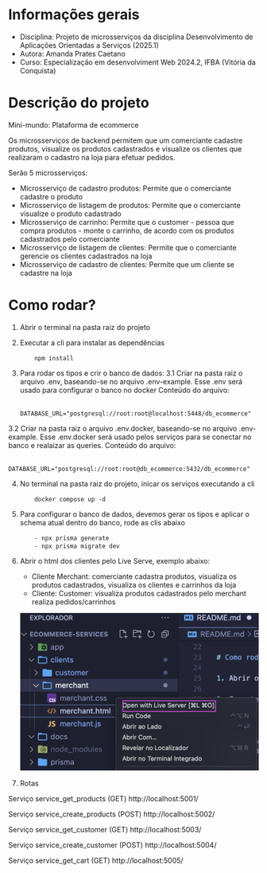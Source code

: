 # Informações gerais

- Disciplina: Projeto de microsserviços da disciplina Desenvolvimento de Aplicações Orientadas a Serviços (2025.1)
- Autora: Amanda Prates Caetano
- Curso: Especialização em desenvolviment Web 2024.2, IFBA (Vitória da Conquista)

# Descrição do projeto

Mini-mundo: Plataforma de ecommerce

Os microsserviços de backend permitem que um comerciante cadastre produtos, visualize os produtos cadastrados e visualize os clientes que realizaram o cadastro na loja para efetuar pedidos.

Serão 5 microsserviços:

- Microsserviço de cadastro produtos: Permite que o comerciante cadastre o produto
- Microsserviço de listagem de produtos: Permite que o comerciante visualize o produto cadastrado
- Microsserviço de carrinho: Permite que o customer - pessoa que compra produtos - monte o carrinho, de acordo com os produtos cadastrados pelo comerciante
- Microsserviço de listagem de clientes: Permite que o comerciante gerencie os clientes cadastrados na loja
- Microsserviço de cadastro de clientes: Permite que um cliente se cadastre na loja

# Como rodar?

1.  Abrir o terminal na pasta raiz do projeto

2.  Executar a cli para instalar as dependências

        	npm install

3.  Para rodar os tipos e crir o banco de dados:
    3.1 Criar na pasta raiz o arquivo .env, baseando-se no arquivo .env-example. Esse .env será usado para configurar o banco no docker
    Conteúdo do arquivo:

        		DATABASE_URL="postgresql://root:root@localhost:5448/db_ecommerce"

3.2 Criar na pasta raiz o arquivo .env.docker, baseando-se no arquivo .env-example. Esse .env.docker será usado pelos serviços para se conectar no banco e realaizar as queries.
Conteúdo do arquivo:

    		DATABASE_URL="postgresql://root:root@db_ecommerce:5432/db_ecommerce"

4.  No terminal na pasta raiz do projeto, inicar os serviços executando a cli

        	docker compose up -d

5.  Para configurar o banco de dados, devemos gerar os tipos e aplicar o schema atual dentro do banco, rode as clis abaixo

        	- npx prisma generate
        	- npx prisma migrate dev

6.  Abrir o html dos clientes pelo Live Serve, exemplo abaixo:

    - Cliente Merchant: comerciante cadastra produtos, visualiza os produtos cadastrados, visualiza os clientes e carrinhos da loja
    - Cliente: Customer: visualiza produtos cadastrados pelo merchant realiza pedidos/carrinhos

    ![alt text](docs/how_to_start_client.png)

7.  Rotas

Serviço service_get_products (GET)
http://localhost:5001/

Serviço service_create_products (POST)
http://localhost:5002/

Serviço service_get_customer (GET)
http://localhost:5003/

Serviço service_create_customer (POST)
http://localhost:5004/

Serviço service_get_cart (GET)
http://localhost:5005/
